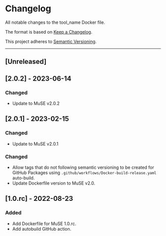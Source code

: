 # Changelog
All notable changes to the tool_name Docker file.

The format is based on [Keep a Changelog](https://keepachangelog.com/en/1.0.0/).

This project adheres to [Semantic Versioning](https://semver.org/spec/v2.0.0.html).

---

## [Unreleased]

## [2.0.2] - 2023-06-14
### Changed
- Update to MuSE v2.0.2

## [2.0.1] - 2023-02-15
### Changed
- Update to MuSE v2.0.1

### Changed
- Allow tags that do not following semantic versioning to be created for GitHub Packages using `.github/workflows/Docker-build-release.yaml` auto-build.
- Update Dockerfile version to MuSE v2.0.

## [1.0.rc] - 2022-08-23
### Added
- Add Dockerfile for MuSE 1.0.rc.
- Add autobuild GitHub action.
